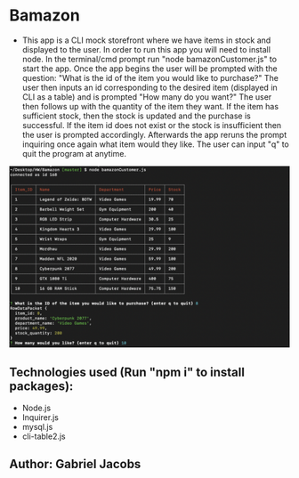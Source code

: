 # Bamazon

* This app is a CLI mock storefront where we have items in stock and displayed to the user. In order to run this app you will need to install node. In the terminal/cmd prompt run "node bamazonCustomer.js" to start the app. Once the app begins the user will be prompted with the question: "What is the id of the item you would like to purchase?" The user then inputs an id corresponding to the desired item (displayed in CLI as a table) and is prompted "How many do you want?" The user then follows up with the quantity of the item they want. If the item has sufficient stock, then the stock is updated and the purchase is successful. If the item id does not exist or the stock is insufficient then the user is prompted accordingly.  Afterwards the app reruns the prompt inquiring once again what item would they like. The user can input "q" to quit the program at anytime.

![alt text](scrnsht.png)

## Technologies used (Run "npm i" to install packages):
* Node.js 
* Inquirer.js
* mysql.js
* cli-table2.js

## Author: Gabriel Jacobs
